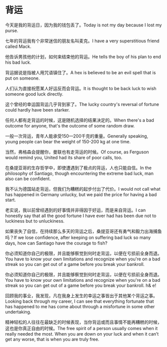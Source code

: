 # 背运

<p><span class="chinese">今天是我的背运日，因为我的钱包丢了。</span><span class="english">Today is not my day because I lost my purse.</span></p>

<p><span class="chinese">七年的背运我有个非常迷信的朋友名叫麦克。</span><span class="english">I have a very superstitious friend called Mack.</span></p>

<p><span class="chinese">他告诉男孩他的计划，如何来结束他的背运。</span><span class="english">He tells the boy of his plan to end his bad luck.</span></p>

<p><span class="chinese">背运据说是指被人用咒语镇住了。</span><span class="english">A hex is believed to be an evil spell that is put on someone.</span></p>

<p><span class="chinese">人们认为直接祝愿某人好运反而会背运。</span><span class="english">It is thought to be back luck to wish someone good luck directly.</span></p>

<p><span class="chinese">这个曾经的幸运国背运几乎背到家了。</span><span class="english">The lucky country's reversal of fortune could hardly have been starker.</span></p>

<p><span class="chinese">任何人都有走背运的时候，这是随机选择的结果决定的。</span><span class="english">When there's a bad outcome for anyone, that's the outcome of some random draw.</span></p>

<p><span class="chinese">一般一次背运，青年人能承受150—200千克的重量。</span><span class="english">Generally speaking, young people can bear the weight of 150-200 kg at one time.</span></p>

<p><span class="chinese">当然，弗格森会提醒你，曼联也有走背运的时候。</span><span class="english">Of course, as Ferguson would remind you, United had its share of poor calls, too.</span></p>

<p><span class="chinese">在桑提亚哥的生存哲学中，即使遭遇到了极点的背运，人也只能自信。</span><span class="english">In the philosophy of Santiago, though encountering the extreme bad luck, man also can be confident.</span></p>

<p><span class="chinese">我不认为德国站走背运，但我们为糟糕的起步付出了代价。</span><span class="english">I would not call what has happened in Germany unlucky, but we paid the price for having a bad start.</span></p>

<p><span class="chinese">老实说，我以前曾经遇到的好事情并非得因于好运，而是来自背运。</span><span class="english">I can honestly say that all the good fortune I have ever had has been due not to luckiness but to unluckiness.</span></p>

<p><span class="chinese">如果丧失了自信，在持续那么多天的背运之后，桑提亚哥还有勇气和毅力出海捕鱼吗？</span><span class="english">If we lose confidence, after keeping on suffering bad luck so many days, how can Santiago have the courage to fish?</span></p>

<p><span class="chinese">你必须知道你自己的极限，并且能够察觉到何时走背运，以便在亏损前全身而退。</span><span class="english">You have to know your own limitations and recognize when you're on a bad streak so you can get out of a game before you break your bankroll.</span></p>

<p><span class="chinese">你必须知道你自己的极限，并且能够察觉到何时走背运，以便在亏损前全身而退。</span><span class="english">You have to know your own limitations and recognize when you're on a bad streak so you can get out of a game before you break your bankroll. h& e!</span></p>

<p><span class="chinese">回顾我的事业，我发现，凡在我身上发生的幸运之事皆出于其他某个背运之事。</span><span class="english">Looking back through my career, I can see that everything fortunate that has happened to me has come about through a misfortune in some other undertaking.</span></p>

<p><span class="chinese">精神轻松的人往往在最缺乏的时候表现，当你背运或而且事情不能再糟糕的时候，这也是你真正自由的时候。</span><span class="english">The free spirit of a person usually comes when it really needed the most. When you are down on your luck and when it can’t get any worse, that is when you are truly free.</span></p>

